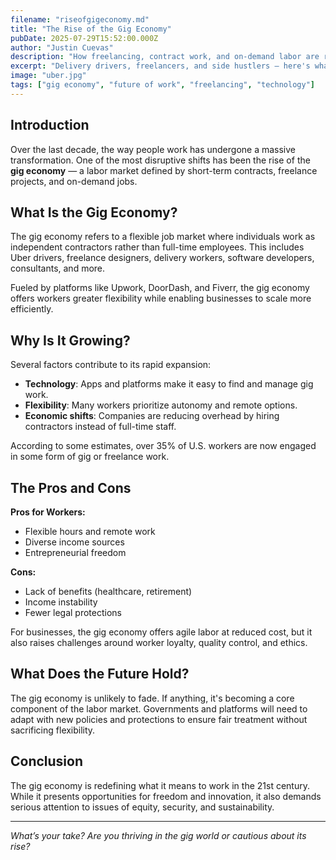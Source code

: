 ```yaml
---
filename: "riseofgigeconomy.md"
title: "The Rise of the Gig Economy"
pubDate: 2025-07-29T15:52:00.000Z
author: "Justin Cuevas"
description: "How freelancing, contract work, and on-demand labor are reshaping the modern workforce."
excerpt: "Delivery drivers, freelancers, and side hustlers — here's what's coming."
image: "uber.jpg"
tags: ["gig economy", "future of work", "freelancing", "technology"]
---
```


## Introduction

Over the last decade, the way people work has undergone a massive transformation. One of the most disruptive shifts has been the rise of the **gig economy** — a labor market defined by short-term contracts, freelance projects, and on-demand jobs.

## What Is the Gig Economy?

The gig economy refers to a flexible job market where individuals work as independent contractors rather than full-time employees. This includes Uber drivers, freelance designers, delivery workers, software developers, consultants, and more.

Fueled by platforms like Upwork, DoorDash, and Fiverr, the gig economy offers workers greater flexibility while enabling businesses to scale more efficiently.

## Why Is It Growing?

Several factors contribute to its rapid expansion:

- **Technology**: Apps and platforms make it easy to find and manage gig work.
- **Flexibility**: Many workers prioritize autonomy and remote options.
- **Economic shifts**: Companies are reducing overhead by hiring contractors instead of full-time staff.

According to some estimates, over 35% of U.S. workers are now engaged in some form of gig or freelance work.

## The Pros and Cons

**Pros for Workers:**
- Flexible hours and remote work
- Diverse income sources
- Entrepreneurial freedom

**Cons:**
- Lack of benefits (healthcare, retirement)
- Income instability
- Fewer legal protections

For businesses, the gig economy offers agile labor at reduced cost, but it also raises challenges around worker loyalty, quality control, and ethics.

## What Does the Future Hold?

The gig economy is unlikely to fade. If anything, it's becoming a core component of the labor market. Governments and platforms will need to adapt with new policies and protections to ensure fair treatment without sacrificing flexibility.

## Conclusion

The gig economy is redefining what it means to work in the 21st century. While it presents opportunities for freedom and innovation, it also demands serious attention to issues of equity, security, and sustainability.

---

*What’s your take? Are you thriving in the gig world or cautious about its rise?*
